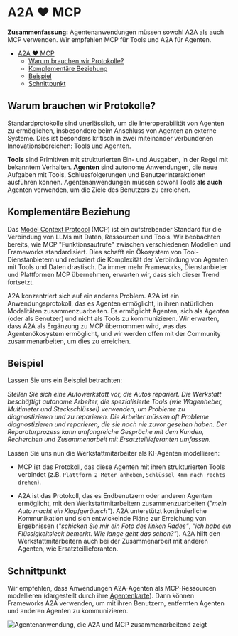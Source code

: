 # A2A ❤️ MCP

**Zusammenfassung:** Agentenanwendungen müssen sowohl A2A als auch MCP verwenden. Wir empfehlen MCP für Tools und A2A
für Agenten.

<!-- TOC -->

- [A2A ❤️ MCP](#a2a--mcp)
  - [Warum brauchen wir Protokolle?](#warum-brauchen-wir-protokolle)
  - [Komplementäre Beziehung](#komplementäre-beziehung)
  - [Beispiel](#beispiel)
  - [Schnittpunkt](#schnittpunkt)

<!-- /TOC -->

## Warum brauchen wir Protokolle?

Standardprotokolle sind unerlässlich, um die Interoperabilität von Agenten zu ermöglichen, insbesondere beim Anschluss
von Agenten an externe Systeme. Dies ist besonders kritisch in zwei miteinander verbundenen Innovationsbereichen: Tools
und Agenten.

**Tools** sind Primitiven mit strukturierten Ein- und Ausgaben, in der Regel mit bekanntem Verhalten. **Agenten** sind
autonome Anwendungen, die neue Aufgaben mit Tools, Schlussfolgerungen und Benutzerinteraktionen ausführen können.
Agentenanwendungen müssen sowohl Tools **als auch** Agenten verwenden, um die Ziele des Benutzers zu erreichen.

## Komplementäre Beziehung

Das [Model Context Protocol](https://modelcontextprotocol.io/) (MCP) ist ein aufstrebender Standard für die Verbindung
von LLMs mit Daten, Ressourcen und Tools. Wir beobachten bereits, wie MCP "Funktionsaufrufe" zwischen verschiedenen
Modellen und Frameworks standardisiert. Dies schafft ein Ökosystem von Tool-Dienstanbietern und reduziert die
Komplexität der Verbindung von Agenten mit Tools und Daten drastisch. Da immer mehr Frameworks, Dienstanbieter und
Plattformen MCP übernehmen, erwarten wir, dass sich dieser Trend fortsetzt.

A2A konzentriert sich auf ein anderes Problem. A2A ist ein Anwendungsprotokoll, das es Agenten ermöglicht, in ihren
natürlichen Modalitäten zusammenzuarbeiten. Es ermöglicht Agenten, sich als _Agenten_ (oder als Benutzer) und nicht als
Tools zu kommunizieren. Wir erwarten, dass A2A als Ergänzung zu MCP übernommen wird, was das Agentenökosystem
ermöglicht, und wir werden offen mit der Community zusammenarbeiten, um dies zu erreichen.

## Beispiel

Lassen Sie uns ein Beispiel betrachten:

_Stellen Sie sich eine Autowerkstatt vor, die Autos repariert. Die Werkstatt beschäftigt autonome Arbeiter, die
spezialisierte Tools (wie Wagenheber, Multimeter und Steckschlüssel) verwenden, um Probleme zu diagnostizieren und zu
reparieren. Die Arbeiter müssen oft Probleme diagnostizieren und reparieren, die sie noch nie zuvor gesehen haben. Der
Reparaturprozess kann umfangreiche Gespräche mit dem Kunden, Recherchen und Zusammenarbeit mit Ersatzteillieferanten
umfassen._

Lassen Sie uns nun die Werkstattmitarbeiter als KI-Agenten modellieren:

- MCP ist das Protokoll, das diese Agenten mit ihren strukturierten Tools verbindet (z.B. `Plattform 2 Meter anheben`,
  `Schlüssel 4mm nach rechts drehen`).

- A2A ist das Protokoll, das es Endbenutzern oder anderen Agenten ermöglicht, mit den Werkstattmitarbeitern
  zusammenzuarbeiten (_"mein Auto macht ein Klopfgeräusch"_). A2A unterstützt kontinuierliche Kommunikation und sich
  entwickelnde Pläne zur Erreichung von Ergebnissen (_"schicken Sie mir ein Foto des linken Rades"_, _"ich habe ein
  Flüssigkeitsleck bemerkt. Wie lange geht das schon?"_). A2A hilft den Werkstattmitarbeitern auch bei der
  Zusammenarbeit mit anderen Agenten, wie Ersatzteillieferanten.

## Schnittpunkt

Wir empfehlen, dass Anwendungen A2A-Agenten als MCP-Ressourcen modellieren (dargestellt durch ihre
[Agentenkarte](/documentation.md#agent-card)). Dann können Frameworks A2A verwenden, um mit ihren Benutzern, entfernten
Agenten und anderen Agenten zu kommunizieren.

![Agentenanwendung, die A2A und MCP zusammenarbeitend zeigt](../images/a2a_mcp.png)
